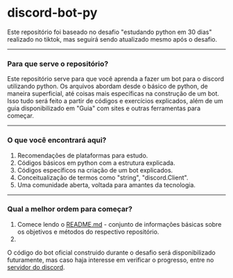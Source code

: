 # discord-bot-py

Este repositório foi baseado no desafio "estudando python em 30 dias" realizado no tiktok, mas seguirá sendo atualizado mesmo após o desafio.

---
### Para que serve o repositório?

Este repositório serve para que você aprenda a fazer um bot para o discord utilizando python. Os arquivos abordam desde o básico de python, de maneira superficial, até coisas mais específicas na construção de um bot. Isso tudo será feito a partir de códigos e exercícios explicados, além de um guia disponibilizado em "Guia" com sites e outras ferramentas para começar.

---
### O que você encontrará aqui?

1. Recomendações de plataformas para estudo.
2. Códigos básicos em python com a estrutura explicada.
3. Códigos específicos na criação de um bot explicados.
4. Conceitualização de termos como "string", "discord.Client".
5. Uma comunidade aberta, voltada para amantes da tecnologia.

---
### Qual a melhor ordem para começar?

1. Comece lendo o [README.md](https://github.com/horsedetroia/discord-bot-py/blob/main/README.md) - conjunto de informações  básicas sobre os objetivos e métodos do respectivo repositório.
2. 

O código do bot oficial construido durante o desafio será disponibilizado futuramente, mas caso haja interesse em verificar o progresso, entre no [servidor do discord](https://discord.gg/73Qd3VUp6B).
